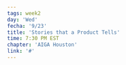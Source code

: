 ```yaml
---
tags: week2
day: 'Wed'
fecha: '9/23'
title: 'Stories that a Product Tells'
time: 7:30 PM EST
chapter: 'AIGA Houston'
link: '#'
---
```

